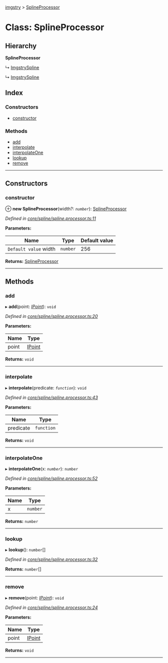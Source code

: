 [imgstry](../README.md) > [SplineProcessor](../classes/splineprocessor.md)

# Class: SplineProcessor

## Hierarchy

**SplineProcessor**

↳  [ImgstrySpline](imgstryspline.md)

↳  [ImgstrySpline](imgstryspline.md)

## Index

### Constructors

* [constructor](splineprocessor.md#constructor)

### Methods

* [add](splineprocessor.md#add)
* [interpolate](splineprocessor.md#interpolate)
* [interpolateOne](splineprocessor.md#interpolateone)
* [lookup](splineprocessor.md#lookup)
* [remove](splineprocessor.md#remove)

---

## Constructors

<a id="constructor"></a>

###  constructor

⊕ **new SplineProcessor**(width?: *`number`*): [SplineProcessor](splineprocessor.md)

*Defined in [core/spline/spline.processor.ts:11](https://github.com/visual-cortex/imgstry/blob/master/source/core/spline/spline.processor.ts#L11)*

**Parameters:**

| Name | Type | Default value |
| ------ | ------ | ------ |
| `Default value` width | `number` | 256 |

**Returns:** [SplineProcessor](splineprocessor.md)

___

## Methods

<a id="add"></a>

###  add

▸ **add**(point: *[IPoint](../interfaces/ipoint.md)*): `void`

*Defined in [core/spline/spline.processor.ts:20](https://github.com/visual-cortex/imgstry/blob/master/source/core/spline/spline.processor.ts#L20)*

**Parameters:**

| Name | Type |
| ------ | ------ |
| point | [IPoint](../interfaces/ipoint.md) |

**Returns:** `void`

___
<a id="interpolate"></a>

###  interpolate

▸ **interpolate**(predicate: *`function`*): `void`

*Defined in [core/spline/spline.processor.ts:43](https://github.com/visual-cortex/imgstry/blob/master/source/core/spline/spline.processor.ts#L43)*

**Parameters:**

| Name | Type |
| ------ | ------ |
| predicate | `function` |

**Returns:** `void`

___
<a id="interpolateone"></a>

###  interpolateOne

▸ **interpolateOne**(x: *`number`*): `number`

*Defined in [core/spline/spline.processor.ts:52](https://github.com/visual-cortex/imgstry/blob/master/source/core/spline/spline.processor.ts#L52)*

**Parameters:**

| Name | Type |
| ------ | ------ |
| x | `number` |

**Returns:** `number`

___
<a id="lookup"></a>

###  lookup

▸ **lookup**(): `number`[]

*Defined in [core/spline/spline.processor.ts:32](https://github.com/visual-cortex/imgstry/blob/master/source/core/spline/spline.processor.ts#L32)*

**Returns:** `number`[]

___
<a id="remove"></a>

###  remove

▸ **remove**(point: *[IPoint](../interfaces/ipoint.md)*): `void`

*Defined in [core/spline/spline.processor.ts:24](https://github.com/visual-cortex/imgstry/blob/master/source/core/spline/spline.processor.ts#L24)*

**Parameters:**

| Name | Type |
| ------ | ------ |
| point | [IPoint](../interfaces/ipoint.md) |

**Returns:** `void`

___


